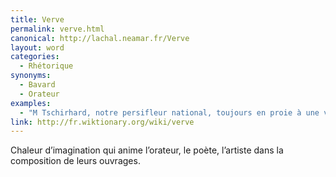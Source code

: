 ```yaml
---
title: Verve
permalink: verve.html
canonical: http://lachal.neamar.fr/Verve
layout: word
categories:
  - Rhétorique
synonyms:
  - Bavard
  - Orateur
examples:
  - "M Tschirhard, notre persifleur national, toujours en proie à une verve désopilante."
link: http://fr.wiktionary.org/wiki/verve
---
```


Chaleur d’imagination qui anime l’orateur, le poète, l’artiste dans la composition de leurs ouvrages.

